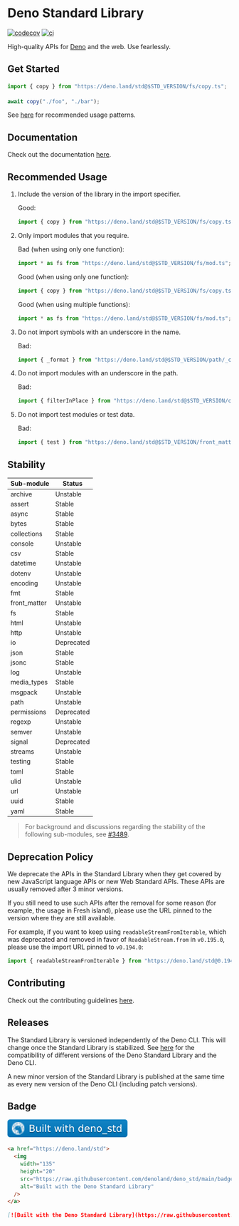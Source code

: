 # Deno Standard Library

[![codecov](https://codecov.io/gh/denoland/deno_std/branch/main/graph/badge.svg?token=w6s3ODtULz)](https://codecov.io/gh/denoland/deno_std)
[![ci](https://github.com/denoland/deno_std/actions/workflows/ci.yml/badge.svg)](https://github.com/denoland/deno_std/actions/workflows/ci.yml)

High-quality APIs for [Deno](https://deno.com/) and the web. Use fearlessly.

## Get Started

```ts
import { copy } from "https://deno.land/std@$STD_VERSION/fs/copy.ts";

await copy("./foo", "./bar");
```

See [here](#recommended-usage) for recommended usage patterns.

## Documentation

Check out the documentation [here](https://deno.land/std?doc).

## Recommended Usage

1. Include the version of the library in the import specifier.

   Good:
   ```ts
   import { copy } from "https://deno.land/std@$STD_VERSION/fs/copy.ts";
   ```

1. Only import modules that you require.

   Bad (when using only one function):
   ```ts
   import * as fs from "https://deno.land/std@$STD_VERSION/fs/mod.ts";
   ```

   Good (when using only one function):
   ```ts
   import { copy } from "https://deno.land/std@$STD_VERSION/fs/copy.ts";
   ```

   Good (when using multiple functions):
   ```ts
   import * as fs from "https://deno.land/std@$STD_VERSION/fs/mod.ts";
   ```

1. Do not import symbols with an underscore in the name.

   Bad:
   ```ts
   import { _format } from "https://deno.land/std@$STD_VERSION/path/_common/format.ts";
   ```

1. Do not import modules with an underscore in the path.

   Bad:
   ```ts
   import { filterInPlace } from "https://deno.land/std@$STD_VERSION/collections/_utils.ts";
   ```

1. Do not import test modules or test data.

   Bad:
   ```ts
   import { test } from "https://deno.land/std@$STD_VERSION/front_matter/test.ts";
   ```

## Stability

| Sub-module   | Status     |
| ------------ | ---------- |
| archive      | Unstable   |
| assert       | Stable     |
| async        | Stable     |
| bytes        | Stable     |
| collections  | Stable     |
| console      | Unstable   |
| csv          | Stable     |
| datetime     | Unstable   |
| dotenv       | Unstable   |
| encoding     | Unstable   |
| fmt          | Stable     |
| front_matter | Unstable   |
| fs           | Stable     |
| html         | Unstable   |
| http         | Unstable   |
| io           | Deprecated |
| json         | Stable     |
| jsonc        | Stable     |
| log          | Unstable   |
| media_types  | Stable     |
| msgpack      | Unstable   |
| path         | Unstable   |
| permissions  | Deprecated |
| regexp       | Unstable   |
| semver       | Unstable   |
| signal       | Deprecated |
| streams      | Unstable   |
| testing      | Stable     |
| toml         | Stable     |
| ulid         | Unstable   |
| url          | Unstable   |
| uuid         | Stable     |
| yaml         | Stable     |

> For background and discussions regarding the stability of the following
> sub-modules, see [#3489](https://github.com/denoland/deno_std/issues/3489).

## Deprecation Policy

We deprecate the APIs in the Standard Library when they get covered by new
JavaScript language APIs or new Web Standard APIs. These APIs are usually
removed after 3 minor versions.

If you still need to use such APIs after the removal for some reason (for
example, the usage in Fresh island), please use the URL pinned to the version
where they are still available.

For example, if you want to keep using `readableStreamFromIterable`, which was
deprecated and removed in favor of `ReadableStream.from` in `v0.195.0`, please
use the import URL pinned to `v0.194.0`:

```ts
import { readableStreamFromIterable } from "https://deno.land/std@0.194.0/streams/readable_stream_from_iterable.ts";
```

## Contributing

Check out the contributing guidelines [here](.github/CONTRIBUTING.md).

## Releases

The Standard Library is versioned independently of the Deno CLI. This will
change once the Standard Library is stabilized. See
[here](https://raw.githubusercontent.com/denoland/dotland/main/versions.json)
for the compatibility of different versions of the Deno Standard Library and the
Deno CLI.

A new minor version of the Standard Library is published at the same time as
every new version of the Deno CLI (including patch versions).

## Badge

[![Built with the Deno Standard Library](./badge.svg)](https://deno.land/std)

```html
<a href="https://deno.land/std">
  <img
    width="135"
    height="20"
    src="https://raw.githubusercontent.com/denoland/deno_std/main/badge.svg"
    alt="Built with the Deno Standard Library"
  />
</a>
```

```md
[![Built with the Deno Standard Library](https://raw.githubusercontent.com/denoland/deno_std/main/badge.svg)](https://deno.land/std)
```
